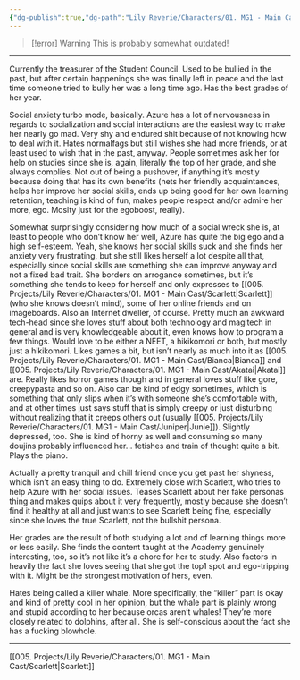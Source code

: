 ```yaml
---
{"dg-publish":true,"dg-path":"Lily Reverie/Characters/01. MG1 - Main Cast/Azure.md","permalink":"/lily-reverie/characters/01-mg-1-main-cast/azure/","created":"2024-01-20T03:06:50.397-03:00","updated":"2024-01-20T04:49:46.790-03:00"}
---
```


>[!error] Warning
>This is probably somewhat outdated!

---

Currently the treasurer of the Student Council. Used to be bullied in the past, but after certain happenings she was finally left in peace and the last time someone tried to bully her was a long time ago. Has the best grades of her year.

Social anxiety turbo mode, basically. Azure has a lot of nervousness in regards to socialization and social interactions are the easiest way to make her nearly go mad. Very shy and endured shit because of not knowing how to deal with it. Hates normalfags but still wishes she had more friends, or at least used to wish that in the past, anyway. People sometimes ask her for help on studies since she is, again, literally the top of her grade, and she always complies. Not out of being a pushover, if anything it’s mostly because doing that has its own benefits (nets her friendly acquaintances, helps her improve her social skills, ends up being good for her own learning retention, teaching is kind of fun, makes people respect and/or admire her more, ego. Moslty just for the egoboost, really).

Somewhat surprisingly considering how much of a social wreck she is, at least to people who don’t know her well, Azure has quite the big ego and a high self-esteem. Yeah, she knows her social skills suck and she finds her anxiety very frustrating, but she still likes herself a lot despite all that, especially since social skills are something she can improve anyway and not a fixed bad trait. She borders on arrogance sometimes, but it’s something she tends to keep for herself and only expresses to [[005. Projects/Lily Reverie/Characters/01. MG1 - Main Cast/Scarlett\|Scarlett]] (who she knows doesn’t mind), some of her online friends and on imageboards. Also an Internet dweller, of course. Pretty much an awkward tech-head since she loves stuff about both technology and magitech in general and is very knowledgeable about it, even knows how to program a few things. Would love to be either a NEET, a hikikomori or both, but mostly just a hikikomori. Likes games a bit, but isn’t nearly as much into it as [[005. Projects/Lily Reverie/Characters/01. MG1 - Main Cast/Bianca\|Bianca]] and [[005. Projects/Lily Reverie/Characters/01. MG1 - Main Cast/Akatai\|Akatai]] are. Really likes horror games though and in general loves stuff like gore, creepypasta and so on. Also can be kind of edgy sometimes, which is something that only slips when it’s with someone she’s comfortable with, and at other times just says stuff that is simply creepy or just disturbing without realizing that it creeps others out (usually [[005. Projects/Lily Reverie/Characters/01. MG1 - Main Cast/Juniper\|Junie]]). Slightly depressed, too. She is kind of horny as well and consuming so many doujins probably influenced her… fetishes and train of thought quite a bit. Plays the piano.

Actually a pretty tranquil and chill friend once you get past her shyness, which isn’t an easy thing to do. Extremely close with Scarlett, who tries to help Azure with her social issues. Teases Scarlett about her fake personas thing and makes quips about it very frequently, mostly because she doesn’t find it healthy at all and just wants to see Scarlett being fine, especially since she loves the true Scarlett, not the bullshit persona.

Her grades are the result of both studying a lot and of learning things more or less easily. She finds the content taught at the Academy genuinely interesting, too, so it’s not like it’s a chore for her to study. Also factors in heavily the fact she loves seeing that she got the top1 spot and ego-tripping with it. Might be the strongest motivation of hers, even.

Hates being called a killer whale. More specifically, the “killer” part is okay and kind of pretty cool in her opinion, but the whale part is plainly wrong and stupid according to her because orcas aren’t whales! They’re more closely related to dolphins, after all. She is self-conscious about the fact she has a fucking blowhole.

---

[[005. Projects/Lily Reverie/Characters/01. MG1 - Main Cast/Scarlett\|Scarlett]]